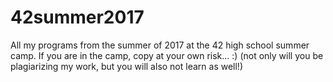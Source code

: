 # 42summer2017
All my programs from the summer of 2017 at the 42 high school summer camp.
If you are in the camp, copy at your own risk... :) (not only will you be plagiarizing my work, but you will also not learn as well!)
